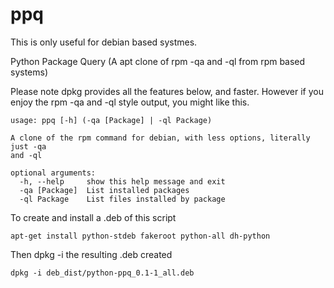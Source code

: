 # ppq
This is only useful for debian based systmes.

Python Package Query (A apt clone of rpm -qa and -ql from rpm based systems)

Please note dpkg provides all the features below, and faster. However if you
enjoy the rpm -qa and -ql style output, you might like this.

```
usage: ppq [-h] (-qa [Package] | -ql Package)

A clone of the rpm command for debian, with less options, literally just -qa
and -ql

optional arguments:
  -h, --help     show this help message and exit
  -qa [Package]  List installed packages
  -ql Package    List files installed by package
```

To create and install a .deb of this script

```
apt-get install python-stdeb fakeroot python-all dh-python
```

Then dpkg -i the resulting .deb created

```
dpkg -i deb_dist/python-ppq_0.1-1_all.deb
```
